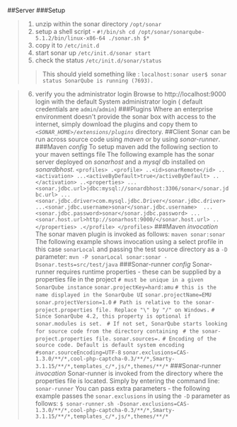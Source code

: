 ##Server
###Setup
> 1. unzip within the sonar directory `/opt/sonar`
> 2. setup a shell script - 
> `#!/bin/sh
>cd /opt/sonar/sonarqube-5.1.2/bin/linux-x86-64
>./sonar.sh $*`
>3. copy it to `/etc/init.d`
>4. start sonar up `/etc/init.d/sonar start`
>5. check the status `/etc/init.d/sonar/status`
>>This should yield something like :
>>`localhost:sonar user$ sonar status
>>SonarQube is running (7693).`

>6. verify you the administrator login
>Browse to http://localhost:9000 
>login with the default System administrator login
>( default credentials are `admin`/`admin`)
###Plugins
Where an enterprise environment doesn't provide the sonar box with access to the internet, simply download the plugins and copy them to _`<SONAR_HOME>/extensions/plugins`_ directory.
##Client
Sonar can be run across source code using _maven_ or by using _sonar-runner_.
###Maven _config_
To setup maven add the following section to your maven settings file
The following example has the sonar server deployed on _sonarhost_ and a _mysql_ db installed on _sonardbhost_.
>`<profiles>
.<profile>
..<id>sonarRemote</id>
..<activation>
...<activeByDefault>true</activeByDefault>
..</activation>
..<properties>
...<sonar.jdbc.url>jdbc:mysql://sonardbhost:3306/sonar</sonar.jdbc.url>
...<sonar.jdbc.driver>com.mysql.jdbc.Driver</sonar.jdbc.driver>
...<sonar.jdbc.username>sonar</sonar.jdbc.username> 
...<sonar.jdbc.password>sonar</sonar.jdbc.password>
...<sonar.host.url>http://sonarhost:9000/</sonar.host.url>
..</properties>
.</profile>
</profiles>`
###Maven _invocation_
The sonar maven plugin is invoked as follows:
`maven sonar:sonar`
The following example shows invocation using a select profile in this case `sonarLocal` and passing the test source directory as a `-D` parameter:
`mvn -P sonarLocal sonar:sonar -Dsonar.tests=src/test/java`
###Sonar-runner _config_
Sonar-runner requires runtime properties - these can be supplied by a properties file in the project
>`# must be unique in a given SonarQube instance`
`sonar.projectKey=hard:amu`
`# this is the name displayed in the SonarQube UI`
`sonar.projectName=EMU`
`sonar.projectVersion=1.0`
`# Path is relative to the sonar-project.properties file. Replace "\" by "/" on Windows.`
`# Since SonarQube 4.2, this property is optional if sonar.modules is set. `
`# If not set, SonarQube starts looking for source code from the directory containing `
`# the sonar-project.properties file.`
`sonar.sources=.`
 `# Encoding of the source code. Default is default system encoding`
`#sonar.sourceEncoding=UTF-8`
`sonar.exclusions=CAS-1.3.0/**/*,cool-php-captcha-0.3/**/*,Smarty-3.1.15/**/*,templates_c/*,js/*,themes/**/*`
###Sonar-runner _invocation_
Sonar-runner is invoked from the directory where the properties file is located.
Simply by entering the command line:
`sonar-runner`
You can pass extra parameters - the following example passes the `sonar.exclusions` in using the `-D` parameter as follows:
`$ sonar-runner.sh -Dsonar.exclusions=CAS-1.3.0/**/*,cool-php-captcha-0.3/**/*,Smarty-3.1.15/**/*,templates_c/*,js/*,themes/**/*`
